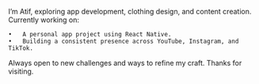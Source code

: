I’m Atif, exploring app development, clothing design, and content creation. Currently working on:

	•	A personal app project using React Native.
	•	Building a consistent presence across YouTube, Instagram, and TikTok.

Always open to new challenges and ways to refine my craft. Thanks for visiting.
